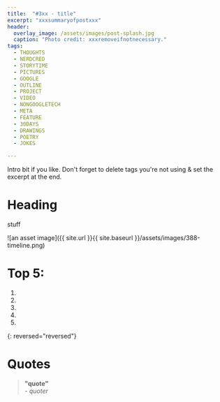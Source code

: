 ```yaml
---
title:  "#3xx - title"
excerpt: "xxxsummaryofpostxxx"
header:
  overlay_image: /assets/images/post-splash.jpg
  caption: "Photo credit: xxxremoveifnotnecessary."
tags:
  - THOUGHTS
  - NERDCRED
  - STORYTIME
  - PICTURES
  - GOOGLE
  - OUTLINE
  - PROJECT
  - VIDEO
  - NONGOOGLETECH
  - META
  - FEATURE
  - 30DAYS
  - DRAWINGS
  - POETRY
  - JOKES

---
```


Intro bit if you like. Don't forget to delete tags you're not using & set the excerpt at the end.

# Heading

stuff

![an asset image]({{ site.url }}{{ site.baseurl }}/assets/images/388-timeline.png)

# Top 5: 

1. 
2. 
3. 
4. 
5. 
{: reversed="reversed"}

# Quotes
> **"quote"**  
> *- quoter*